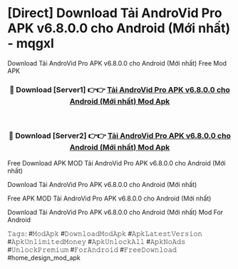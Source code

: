 # [Direct] Download Tải AndroVid Pro APK v6.8.0.0 cho Android (Mới nhất) - mqgxl
Download Tải AndroVid Pro APK v6.8.0.0 cho Android (Mới nhất) Free Mod APK

<div align="center">
<h3>🔴 Download [Server1] 👉👉 <a href="https://apk-comot.site?title=Tải_AndroVid_Pro_APK_v6.8.0.0_cho_Android_(Mới_nhất)">Tải AndroVid Pro APK v6.8.0.0 cho Android (Mới nhất) Mod Apk</a></h3><br>

<h3>🔴 Download [Server2] 👉👉 <a href="https://apk-comot.site?title=Tải_AndroVid_Pro_APK_v6.8.0.0_cho_Android_(Mới_nhất)">Tải AndroVid Pro APK v6.8.0.0 cho Android (Mới nhất) Mod Apk</a></h3>
</div>


Free Download APK MOD Tải AndroVid Pro APK v6.8.0.0 cho Android (Mới nhất)

Download Tải AndroVid Pro APK v6.8.0.0 cho Android (Mới nhất) 

Free APK MOD Tải AndroVid Pro APK v6.8.0.0 cho Android (Mới nhất) 

Download Tải AndroVid Pro APK v6.8.0.0 cho Android (Mới nhất) Mod For Android

𝚃𝚊𝚐𝚜: #𝙼𝚘𝚍𝙰𝚙𝚔 #𝙳𝚘𝚠𝚗𝚕𝚘𝚊𝚍𝙼𝚘𝚍𝙰𝚙𝚔 #𝙰𝚙𝚔𝙻𝚊𝚝𝚎𝚜𝚝𝚅𝚎𝚛𝚜𝚒𝚘𝚗 #𝙰𝚙𝚔𝚄𝚗𝚕𝚒𝚖𝚒𝚝𝚎𝚍𝙼𝚘𝚗𝚎𝚢 #𝙰𝚙𝚔𝚄𝚗𝚕𝚘𝚌𝚔𝙰𝚕𝚕 #𝙰𝚙𝚔𝙽𝚘𝙰𝚍𝚜 #𝚄𝚗𝚕𝚘𝚌𝚔𝙿𝚛𝚎𝚖𝚒𝚞𝚖 #𝙵𝚘𝚛𝙰𝚗𝚍𝚛𝚘𝚒𝚍 #𝙵𝚛𝚎𝚎𝙳𝚘𝚠𝚗𝚕𝚘𝚊𝚍 #home_design_mod_apk